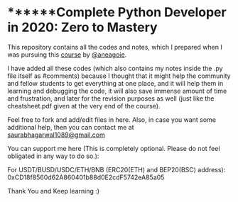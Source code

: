 # ************************Complete Python Developer in 2020: Zero to Mastery******************

This repository contains all the codes and notes, which I prepared when I was pursuing this [course](https://www.udemy.com/share/101URkAkIZdlpbR3w=/) by [@aneagoie](https://github.com/aneagoie).

I have added all these codes (which also contains my notes inside the .py file itself as #comments) because I thought that it might help the community and fellow students to get everything at one place, and it will help them in learning and debugging the code, it will also save immense amount of time and frustration, and later for the revision purposes as well (just like the cheatsheet.pdf given at the very end of the course).

Feel free to fork and add/edit files in here. Also, in case you want some additional help, then you can contact me at saurabhagarwal1089@gmail.com

You can support me here (This is completely optional. Please do not feel obligated in any way to do so.):

For USDT/BUSD/USDC/ETH/BNB (ERC20(ETH) and BEP20(BSC) address): 0xCD18f8560d62A860401b88d0E2cdF5742eA85a05

Thank You and Keep learning :)
